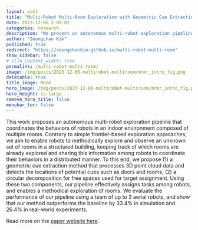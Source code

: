 ```yaml
---
layout: post
title: "Multi-Robot Multi-Room Exploration with Geometric Cue Extraction and Circular Decomposition"
date: 2023-12-06 2:00:01
categories: research
description: "We present an autonomous multi-robot exploration pipeline that coordinates the behaviors of robots in an indoor environment composed of multiple rooms."
author: "Seungchan Kim"
published: true
redirect: "https://seungchankim-github.io/multi-robot-multi-room"
show_sidebar: false
# slim_content_width: true
permalink: /multi-robot-multi-room/
image: /img/posts/2023-12-06-multirobot-multiroom/mrmr_intro_fig.png
datatable: true
title_image: None
hero_image: /img/posts/2023-12-06-multirobot-multiroom/mrmr_intro_fig.png
hero_height: is-large
remove_hero_title: false
menubar_toc: false
---
```


This work proposes an autonomous multi-robot exploration pipeline that coordinates the behaviors of robots in an indoor environment composed of multiple rooms. Contrary to simple frontier-based exploration approaches, we aim to enable robots to methodically explore and observe an unknown set of rooms in a structured building, keeping track of which rooms are already explored and sharing this information among robots to coordinate their behaviors in a distributed manner. To this end, we propose (1) a geometric cue extraction method that processes 3D point cloud data and detects the locations of potential cues such as doors and rooms, (2) a circular decomposition for free spaces used for target assignment. Using these two components, our pipeline effectively assigns tasks among robots, and enables a methodical exploration of rooms. We evaluate the performance of our pipeline using a team of up to 3 aerial robots, and show that our method outperforms the baseline by 33.4% in simulation and 26.4% in real-world experiments.

Read more on the [paper website here](https://seungchankim-github.io/multi-robot-multi-room).
